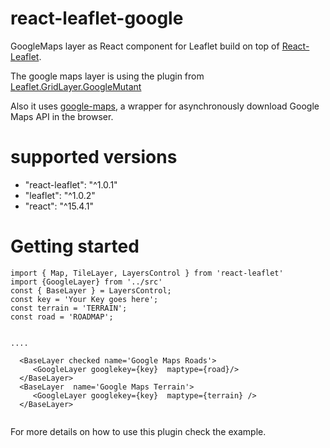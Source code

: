 # react-leaflet-google
GoogleMaps layer as React component for Leaflet build on top of [React-Leaflet](https://github.com/PaulLeCam/react-leaflet). 

The google maps layer is using the plugin from [Leaflet.GridLayer.GoogleMutant](https://gitlab.com/IvanSanchez/Leaflet.GridLayer.GoogleMutant) 

Also it uses [google-maps](https://www.npmjs.com/package/google-maps), a wrapper for asynchronously download Google Maps API in the browser.

# supported versions
- "react-leaflet": "^1.0.1"
- "leaflet": "^1.0.2"
- "react": "^15.4.1"


# Getting started

```
import { Map, TileLayer, LayersControl } from 'react-leaflet'
import {GoogleLayer} from '../src'
const { BaseLayer } = LayersControl;
const key = 'Your Key goes here';
const terrain = 'TERRAIN';
const road = 'ROADMAP';


....

  <BaseLayer checked name='Google Maps Roads'>
     <GoogleLayer googlekey={key}  maptype={road}/>
  </BaseLayer>
  <BaseLayer  name='Google Maps Terrain'>
     <GoogleLayer googlekey={key}  maptype={terrain} />
  </BaseLayer>


```

For more details on how to use this plugin check the example.